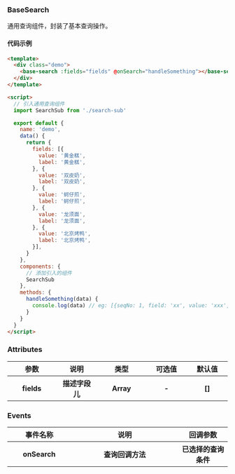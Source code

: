 ### BaseSearch

通用查询组件，封装了基本查询操作。

#### 代码示例
```html
<template>
  <div class="demo">
    <base-search :fields="fields" @onSearch="handleSomething"></base-search>
  </div>
</template>

<script>
  // 引入通用查询组件
  import SearchSub from './search-sub'

  export default {
    name: 'demo',
    data() {
      return {
        fields: [{
          value: '黄金糕',
          label: '黄金糕',
        }, {
          value: '双皮奶',
          label: '双皮奶',
        }, {
          value: '蚵仔煎',
          label: '蚵仔煎',
        }, {
          value: '龙须面',
          label: '龙须面',
        }, {
          value: '北京烤鸭',
          label: '北京烤鸭',
        }],
      }
    },
    components: {
      // 添加引入的组件
      SearchSub
    },
    methods: {
      handleSomething(data) {
        console.log(data) // eg: [{seqNo: 1, field: 'xx', value: 'xxx', condition: '', and: ''},{...}]
      }
    }
  }
</script>
```

### Attributes

<table>
  <tr>
    <th style="width: 200px">参数</th>
    <th style="width: 200px">说明</th>
    <th style="width: 200px">类型</th>
    <th style="width: 200px">可选值</th>
    <th style="width: 200px">默认值</th>
  </tr>
  <tr>
      <th>fields</th>
      <th>描述字段儿</th>
      <th>Array</th>
      <th>-</th>
      <th>[]</th>
  </tr>
  
</table>

### Events

<table>
  <tr>
    <th style="width: 200px">事件名称	</th>
    <th style="width: 500px">说明</th>
    <th style="width: 200px">回调参数</th>
  </tr>
  <tr>
      <th>onSearch</th>
      <th>查询回调方法</th>
      <th>已选择的查询条件</th>
  </tr>
  
</table>
